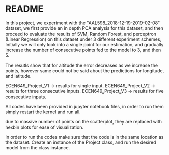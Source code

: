 # README

In this project, we experiment with the "AAL598_2018-12-19-2019-02-08" dataset, we first provide
an in depth PCA analysis for this dataset, and then proceed to evaluate the results of SVM, Random
Forest, and perceptron (Linear Regression) on this dataset under 3 different experiment schemes,
Initially we will only look into a single point for our estimation, and gradually increase the number
of consecutive points fed to the model to 3, and then 5. 

The resutls show that for altitude the error decreases as we increase the points, however same could
not be said about the predictions for longitude, and latitude. 

ECEN649_Project_V1 -> results for single input.
ECEN649_Project_V2 -> results for three consecutive inputs.
ECEN649_Project_V3 -> results for five consecutive inputs.

All codes have been provided in jupyter notebook files, in order to run them simply restart the kernel 
and run all.

due to massive number of points on the scatterplot, they are replaced with hexbin plots for ease of 
visualization.

In order to run the codes make sure that the code is in the same location as the dataset. Create an 
instance of the Project class, and run the desired model from the class instance.